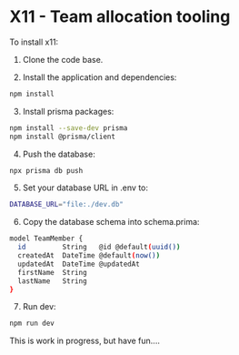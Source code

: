 # X11 - Team allocation tooling

To install x11:

1. Clone the code base.

2. Install the application and dependencies:

```sh
npm install
```

3. Install prisma packages:

```sh
npm install --save-dev prisma
npm install @prisma/client
```

4. Push the database:

```sh
npx prisma db push
```

5. Set your database URL in .env to:

```sh
DATABASE_URL="file:./dev.db"
```

6. Copy the database schema into schema.prima:

```sh
model TeamMember {
  id         String   @id @default(uuid())
  createdAt  DateTime @default(now())
  updatedAt  DateTime @updatedAt
  firstName  String
  lastName   String
}
```

7.  Run dev:

```sh
npm run dev
```

This is work in progress, but have fun....
